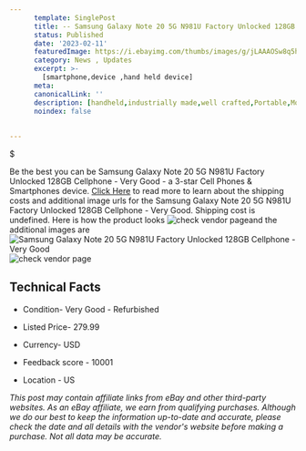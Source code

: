 ```yaml
---
      template: SinglePost
      title: -- Samsung Galaxy Note 20 5G N981U Factory Unlocked 128GB Cellphone - Very Good
      status: Published
      date: '2023-02-11'
      featuredImage: https://i.ebayimg.com/thumbs/images/g/jLAAAOSw8q5heERz/s-l225.jpg
      category: News , Updates
      excerpt: >-
        [smartphone,device ,hand held device]
      meta:
      canonicalLink: ''
      description: [handheld,industrially made,well crafted,Portable,Mobile,Compact,Convenient,Lightweight,Maneuverable,Man-portable,Miniature,Carriable,Hand-held,Light,Holdable,Transportable,Mobile device,Pocket-sized,On-the-go,Wireless,Cordless,Compact size,Convenient size, smartphone,device ,hand held device]
      noindex: false
      
        
---
```

$

Be the best you can be Samsung Galaxy Note 20 5G N981U Factory Unlocked 128GB Cellphone - Very Good - a 3-star Cell Phones & Smartphones device. [Click Here](https://www.ebay.com/itm/225358926405?hash=item3478705245%3Ag%3AjLAAAOSw8q5heERz&amdata=enc%3AAQAHAAAA4GGcoAbRaoW%2BUYZsPN1Mqwlaec4NTWmGofT46qzM2rcYz1UIb3OUfRAdp%2BHvxxc6IklBE0J3o7YXbKEEEktoQZ6WP%2Byb%2BGeoJ56ui5NJUBWmK9msQulhj8dhuQEiNST5i8gDgFfg2fUbMmRlACOzr44tNGjTvaPJd9wbVGojfqgk7R0oKbc1NGZll%2B3OW8ejWjf4bsjoJSc4%2FcJkHmN2lTS%2BhU9u27A9Slp81TY1XbGSd%2BADW1GaM6q42Kz9NX0zQIbU19WbkoXdxLA0NIfR5mVmqWiHNys7z5NoGNHyBlGy&mkevt=1&mkcid=1&mkrid=711-53200-19255-0&campid=%253CePNCampaignId%253E&customid=%253CreferenceId%253E&toolid=10049) to read more to learn about the shipping costs and additional image urls for the Samsung Galaxy Note 20 5G N981U Factory Unlocked 128GB Cellphone - Very Good. Shipping cost is undefined. Here is how the product looks ![check vendor page](https://i.ebayimg.com/thumbs/images/g/jLAAAOSw8q5heERz/s-l225.jpg)and the additional images are![Samsung Galaxy Note 20 5G N981U Factory Unlocked 128GB Cellphone - Very Good](https://i.ebayimg.com/images/g/jLAAAOSw8q5heERz/s-l1600.jpg)![check vendor page]()



 ## Technical Facts 



     
      

 - Condition- Very Good - Refurbished 


      

 - Listed Price- 279.99 


      

 - Currency- USD 


      

 - Feedback score - 10001 


      

 - Location - US 


      
      

 *_This post may contain affiliate links from eBay and other third-party websites. As an eBay affiliate, we earn from qualifying purchases. Although we do our best to keep the information up-to-date and accurate, please check the date and all details with the vendor's website before making a purchase. Not all data may be accurate._*






